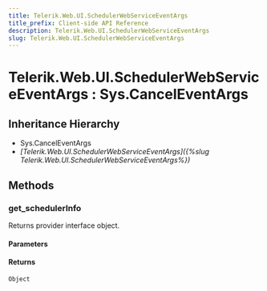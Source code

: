 ```yaml
---
title: Telerik.Web.UI.SchedulerWebServiceEventArgs
title_prefix: Client-side API Reference
description: Telerik.Web.UI.SchedulerWebServiceEventArgs
slug: Telerik.Web.UI.SchedulerWebServiceEventArgs
---
```


# Telerik.Web.UI.SchedulerWebServiceEventArgs : Sys.CancelEventArgs

## Inheritance Hierarchy

* Sys.CancelEventArgs
* *[Telerik.Web.UI.SchedulerWebServiceEventArgs]({%slug Telerik.Web.UI.SchedulerWebServiceEventArgs%})*


## Methods

### get_schedulerInfo

Returns provider interface object. 

#### Parameters

#### Returns

`Object`

